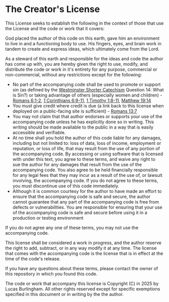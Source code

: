 # The Creator's License

This License seeks to establish the following in the context of those that use the License and the code or work that it covers:

God placed the author of this code on this earth, gave him an environment to live in and a functioning body to use. His fingers, eyes, and brain work in tandem to create and express ideas, which ultimately come from the Lord.

As a steward of this earth and responsible for the ideas and code the author has come up with, you are hereby given the right to use, modify, and distribute the code or work in it's entirety for any purpose, commercial or non-commercial, without any restrictions except for the following:

- No part of the accompanying code shall be used to promote or support sin (as defined by the [Westminster Shorter Catechism](https://thewestminsterstandard.org/westminster-shorter-catechism/#11) Question 14: What is Sin?) or taking advantage of others (especially women and children) - [Romans 6:1-2](https://www.biblegateway.com/passage/?search=Romans%206:1-2&version=NASB1995), [1 Corinthians 6:9-11](https://www.biblegateway.com/passage/?search=1%20Corinthians%206:9-11&version=NASB1995), [1 Timothy 1:8-11](https://www.biblegateway.com/passage/?search=1%20Timothy%201:8-11&version=NASB1995), [Matthew 19:14](https://www.biblegateway.com/passage/?search=Matthew%2019:14&version=NASB1995)
- You must give credit where credit is due (a link back to this license when deployed on a public-facing site is sufficient) - [Romans 13:7](https://www.biblegateway.com/passage/?search=Romans%2013%3A7&version=NASB1995)
- You may not claim that that author endorses or supports your use of the accompanying code unless he has explicitly done so in writing. This writing should be made available to the public in a way that is easily accessible and verifiable.
- At no time shall you hold the author of this code liable for any damages, including but not limited to: loss of data, loss of income, employment or reputation, or loss of life, that may result from the use of any portion of the accompanying code. By accessing or using software that is licensed with under this text, you agree to these terms, and waive any right to sue the author for any damages that result from the use of the accompanying code. You also agree to be held financially responsible for any legal fees that they may incur as a result of the use of, or lawsuit involving, the accompanying code. If you do not agree to these terms, you must discontinue use of this code immediately.
- Although it is common courtesy for the author to have made an effort to ensure that the accompanying code is safe and secure, the author cannot guarantee that any part of the accompanying code is free from defects or vulnerabilities. You are responsible for ensuring that your use of the accompanying code is safe and secure before using it in a production or testing environment

If you do not agree any one of these terms, you may not use the accompanying code.

This license shall be considered a work in progress, and the author reserve the right to add, subtract, or in any way modify it at any time. The license that comes with the accompanying code is the license that is in effect at the time of the code's release.

If you have any questions about these terms, please contact the owner of this repository in which you found this code.

The code or work that accompany this license is Copyright (C) in 2025 by Lucas Burlingham. All other rights reserved except for specific exemptions specified in this document or in writing by the the author.
